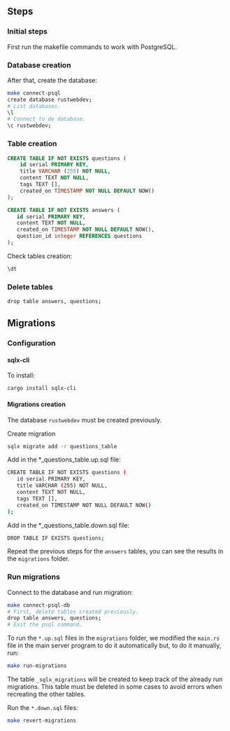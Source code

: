 ## Steps

### Initial steps

First run the makefile commands to work with PostgreSQL.

### Database creation

After that, create the database:

```bash
make connect-psql
create database rustwebdev;
# List databases.
\l
# Connect to de database.
\c rustwebdev;
```

### Table creation

```sql
CREATE TABLE IF NOT EXISTS questions (
    id serial PRIMARY KEY,
    title VARCHAR (255) NOT NULL,
    content TEXT NOT NULL,
    tags TEXT [],
    created_on TIMESTAMP NOT NULL DEFAULT NOW()
);
```

```sql
CREATE TABLE IF NOT EXISTS answers (
   id serial PRIMARY KEY,
   content TEXT NOT NULL,
   created_on TIMESTAMP NOT NULL DEFAULT NOW(),
   question_id integer REFERENCES questions
);
```

Check tables creation:

```bash
\dt
```

### Delete tables

```bash
drop table answers, questions;
```

## Migrations

### Configuration

#### sqlx-cli

To install:

```bash
cargo install sqlx-cli
```

#### Migrations creation

The database `rustwebdev` must be created previously.

Create migration

```bash
sqlx migrate add -r questions_table
```

Add in the *_questions_table.up.sql file:

```bash
CREATE TABLE IF NOT EXISTS questions (
   id serial PRIMARY KEY,
   title VARCHAR (255) NOT NULL,
   content TEXT NOT NULL,
   tags TEXT [],
   created_on TIMESTAMP NOT NULL DEFAULT NOW()
);
```

Add in the *_questions_table.down.sql file:

```bash
DROP TABLE IF EXISTS questions;
```

Repeat the previous steps for the `answers` tables, you can see the results in the `migrations` folder.

### Run migrations

Connect to the database and run migration:

```bash
make connect-psql-db
# First, delete tables created previously.
drop table answers, questions;
# Exit the psql command.
```

To run the `*.up.sql` files in the `migrations` folder, we modified the `main.rs` file in the main server program to do it automatically but, to do it manually, run:

```bash
make run-migrations
```

The table `_sqlx_migrations` will be created to keep track of the already run migrations. This table must be deleted in some cases to avoid errors when recreating the other tables.

Run the `*.down.sql` files:

```bash
make revert-migrations
```

